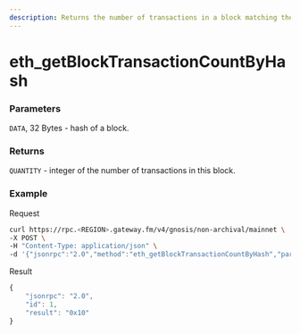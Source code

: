 ```yaml
---
description: Returns the number of transactions in a block matching the given block hash.
---
```


# eth_getBlockTransactionCountByHash

### Parameters

`DATA`, 32 Bytes - hash of a block.

### Returns

`QUANTITY` - integer of the number of transactions in this block.

### **Example**

Request

```bash
curl https://rpc.<REGION>.gateway.fm/v4/gnosis/non-archival/mainnet \
-X POST \
-H "Content-Type: application/json" \
-d '{"jsonrpc":"2.0","method":"eth_getBlockTransactionCountByHash","params":["0xf6e63efb895ad86507f8cf22a2351df15068fa309c871db2fae7641994490270"],"id":1}'
```

Result

```javascript
{
    "jsonrpc": "2.0",
    "id": 1,
    "result": "0x10"
}
```
